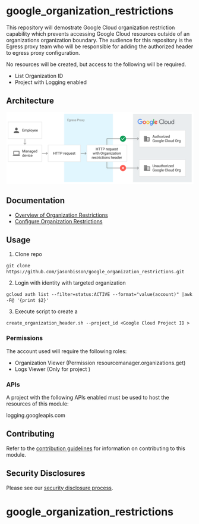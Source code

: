 # google_organization_restrictions

This repository will demostrate Google Cloud organization restriction capability which prevents accessing Google Cloud resources outside of an organizations organization boundary. The audience for this repository is the Egress proxy team who will be responsible for adding the authorized header to egress proxy configuration.

No resources will be created, but access to the following will be required.

- List Organization ID
- Project with Logging enabled

## Architecture
![Reference Architecture](diagram/org-restrictions-diagram.svg)

## Documentation
- [Overview of Organization Restrictions](https://cloud.google.com/resource-manager/docs/organization-restrictions/overview)
- [Configure Organization Restrictions](https://cloud.google.com/resource-manager/docs/organization-restrictions/configure-organization-restrictions)

## Usage
1. Clone repo
```
git clone https://github.com/jasonbisson/google_organization_restrictions.git

```

2. Login with identity with targeted organization
```
gcloud auth list --filter=status:ACTIVE --format="value(account)" |awk -F@ '{print $2}'
```

3. Execute script to create a  

```
create_organization_header.sh --project_id <Google Cloud Project ID >
```


### Permissions

The account used will require the following roles:

- Organization Viewer (Permission resourcemanager.organizations.get)
- Logs Viewer (Only for project )


### APIs

A project with the following APIs enabled must be used to host the
resources of this module:

logging.googleapis.com

## Contributing

Refer to the [contribution guidelines](./CONTRIBUTING.md) for
information on contributing to this module.

## Security Disclosures

Please see our [security disclosure process](./SECURITY.md).
# google_organization_restrictions
